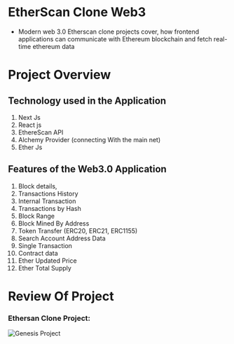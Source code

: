 # EtherScan Clone Web3

- Modern web 3.0 Etherscan clone projects cover, how frontend applications can communicate with Ethereum blockchain and fetch real-time ethereum data

# Project Overview

## Technology used in the Application

1. Next Js
2. React js
3. EthereScan API
4. Alchemy Provider (connecting With the main net)
5. Ether Js

## Features of the Web3.0 Application

1. Block details,
2. Transactions History
3. Internal Transaction
4. Transactions by Hash
5. Block Range
6. Block Mined By Address
7. Token Transfer (ERC20, ERC21, ERC1155)
8. Search Account Address Data
9. Single Transaction
10. Contract data
11. Ether Updated Price
12. Ether Total Supply

# Review Of Project

### Ethersan Clone Project:

![Genesis Project](./public/review/Review.gif)
